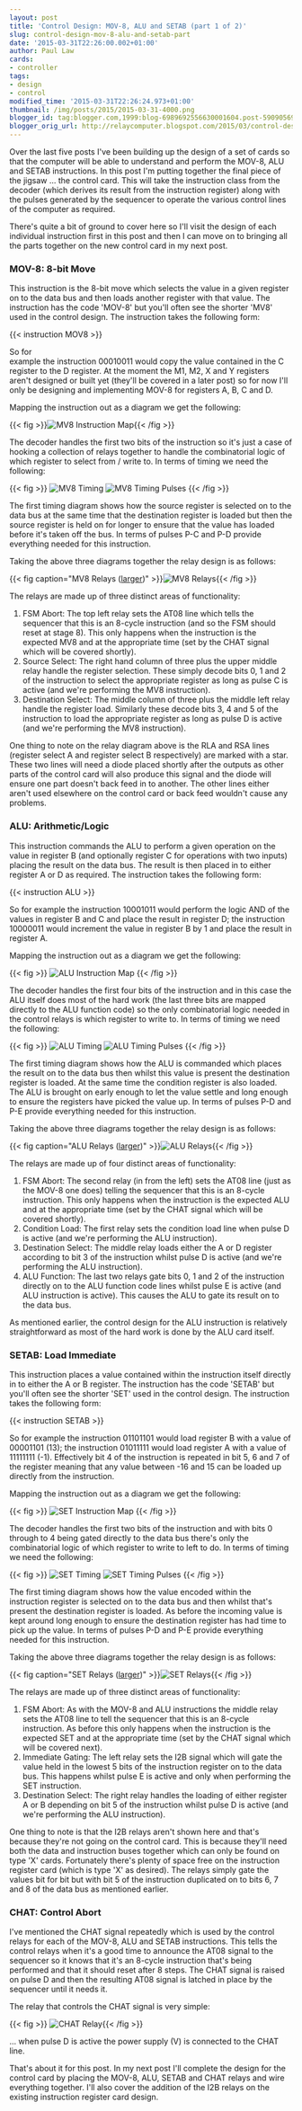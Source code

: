 ```yaml
---
layout: post
title: 'Control Design: MOV-8, ALU and SETAB (part 1 of 2)'
slug: control-design-mov-8-alu-and-setab-part
date: '2015-03-31T22:26:00.002+01:00'
author: Paul Law
cards:
- controller
tags:
- design
- control
modified_time: '2015-03-31T22:26:24.973+01:00'
thumbnail: /img/posts/2015/2015-03-31-4000.png
blogger_id: tag:blogger.com,1999:blog-6989692556630001604.post-590905691965893868
blogger_orig_url: http://relaycomputer.blogspot.com/2015/03/control-design-mov-8-alu-and-setab-part.html
---
```


Over the last five posts I've been building up the design of a set of cards so 
that the computer will be able to understand and perform the MOV-8, ALU and 
SETAB instructions. In this post I'm putting together the final piece of the 
jigsaw ... the control card. This will take the instruction class from the 
decoder (which derives its result from the instruction register) along with 
the pulses generated by the sequencer to operate the various control lines of 
the computer as required.

There's quite a bit of ground to cover 
here so I'll visit the design of each individual instruction first in this 
post and then I can move on to bringing all the parts together on the new 
control card in my next post.

### MOV-8: 8-bit Move

This instruction
is the 8-bit move which selects the value in a given register on to the data
bus and then loads another register with that value. The instruction has the
code 'MOV-8' but you'll often see the shorter 'MV8' used in the control
design. The instruction takes the following form:

{{< instruction MOV8 >}}

So for  
example the instruction 00010011 would copy the value contained in the C
register to the D register. At the moment the M1, M2, X and Y registers aren't
designed or built yet (they'll be covered in a later post) so for now I'll
only be designing and implementing MOV-8 for registers A, B, C and D.

Mapping the instruction out as a diagram we get the following:

{{< fig >}}![MV8 Instruction Map](/img/posts/2015/2015-03-31-0000.png){{< /fig >}}

The decoder handles 
the first two bits of the instruction so it's just a case of hooking a 
collection of relays together to handle the combinatorial logic of which 
register to select from / write to. In terms of timing we need the 
following:

{{< fig >}}
![MV8 Timing](/img/posts/2015/2015-03-31-0001.png)
![MV8 Timing Pulses](/img/posts/2015/2015-03-31-0002.png)
{{< /fig >}}

The first timing 
diagram shows how the source register is selected on to the data bus at the 
same time that the destination register is loaded but then the source register 
is held on for longer to ensure that the value has loaded before it's taken 
off the bus. In terms of pulses P-C and P-D provide everything needed for this 
instruction.

Taking the above three diagrams together the relay 
design is as follows:

{{< fig caption="MV8 Relays ([larger](/img/posts/2015/2015-03-31-1000.png))" >}}![MV8 Relays](/img/posts/2015/2015-03-31-0003.png){{< /fig >}}

The relays are made up of 
three distinct areas of functionality:

1. FSM Abort: The top left relay sets the AT08 line which tells the sequencer that this is an 8-cycle 
instruction (and so the FSM should reset at stage 8). This only happens when the instruction is the 
expected MV8 and at the appropriate time (set by the CHAT signal which will be covered shortly).
2. Source Select: The right hand column of three plus the upper middle relay handle the register 
selection. These simply decode bits 0, 1 and 2 of the instruction to select the appropriate register 
as long as pulse C is active (and we're performing the MV8 instruction).
3. Destination Select: The middle column of three plus the middle left relay handle the register load. 
Similarly these decode bits 3, 4 and 5 of the instruction to load the appropriate register as long as 
pulse D is active (and we're performing the MV8 instruction).

One thing to note on the relay diagram above is 
the RLA and RSA lines (register select A and register select B respectively) 
are marked with a star. These two lines will need a diode placed shortly after 
the outputs as other parts of the control card will also produce this signal 
and the diode will ensure one part doesn't back feed in to another. The other 
lines either aren't used elsewhere on the control card or back feed wouldn't 
cause any problems.

### ALU: Arithmetic/Logic

This instruction 
commands the ALU to perform a given operation on the value in register B (and 
optionally register C for operations with two inputs) placing the result on 
the data bus. The result is then placed in to either register A or D as 
required. The instruction takes the following form:

{{< instruction ALU >}}

So for example the instruction 10001011 would 
perform the logic AND of the values in register B and C and place the result 
in register D; the instruction 10000011 would increment the value in register 
B by 1 and place the result in register A.

Mapping the instruction 
out as a diagram we get the following:

{{< fig >}}
![ALU Instruction Map](/img/posts/2015/2015-03-31-0004.png)
{{< /fig >}}

The decoder handles 
the first four bits of the instruction and in this case the ALU itself does 
most of the hard work (the last three bits are mapped directly to the ALU 
function code) so the only combinatorial logic needed in the control relays is 
which register to write to. In terms of timing we need the following:

{{< fig >}}
![ALU Timing](/img/posts/2015/2015-03-31-0005.png)
![ALU Timing Pulses](/img/posts/2015/2015-03-31-0006.png)
{{< /fig >}} 

The first timing 
diagram shows how the ALU is commanded which places the result on to the data 
bus then whilst this value is present the destination register is loaded. At 
the same time the condition register is also loaded. The ALU is brought on 
early enough to let the value settle and long enough to ensure the registers 
have picked the value up. In terms of pulses P-D and P-E provide everything 
needed for this instruction.

Taking the above three diagrams 
together the relay design is as follows:

{{< fig caption="ALU Relays ([larger](/img/posts/2015/2015-03-31-1001.png))" >}}![ALU Relays](/img/posts/2015/2015-03-31-0007.png){{< /fig >}}

The relays are made up of 
four distinct areas of functionality:

1. FSM Abort: The second relay (in from the left) sets the AT08 line (just as the MOV-8 one does) telling the 
sequencer that this is an 8-cycle instruction. This only happens when the instruction is the expected ALU and at 
the appropriate time (set by the CHAT signal which will be covered shortly).
2. Condition Load: The first relay sets the condition load line when pulse D is active (and we're performing the 
ALU instruction).
3. Destination Select: The middle relay loads either the A or D register according to bit 3 of the instruction 
whilst pulse D is active (and we're performing the ALU instruction).
4. ALU Function: The last two relays gate bits 0, 1 and 2 of the instruction directly on to the ALU function code 
lines whilst pulse E is active (and ALU instruction is active). This causes the ALU to gate its result on to the 
data bus.

As 
mentioned earlier, the control design for the ALU instruction is relatively 
straightforward as most of the hard work is done by the ALU card 
itself.

### SETAB: Load Immediate

This instruction places a value 
contained within the instruction itself directly in to either the A or B 
register. The instruction has the code 'SETAB' but you'll often see the 
shorter 'SET' used in the control design. The instruction takes the following 
form:

{{< instruction SETAB >}}

So for example the instruction 01101101 
would load register B with a value of 00001101 (13); the instruction 01011111 
would load register A with a value of 11111111 (-1). Effectively bit 4 of the 
instruction is repeated in bit 5, 6 and 7 of the register meaning that any 
value between -16 and 15 can be loaded up directly from the instruction.

Mapping the instruction out as a diagram we get the following:

{{< fig >}}
![SET Instruction Map](/img/posts/2015/2015-03-31-0008.png)
{{< /fig >}}

The decoder handles 
the first two bits of the instruction and with bits 0 through to 4 being gated 
directly to the data bus there's only the combinatorial logic of which 
register to write to left to do. In terms of timing we need the following:

{{< fig >}}
![SET Timing](/img/posts/2015/2015-03-31-0009.png)
![SET Timing Pulses](/img/posts/2015/2015-03-31-0010.png)
{{< /fig >}}

The first timing 
diagram shows how the value encoded within the instruction register is 
selected on to the data bus and then whilst that's present the destination 
register is loaded. As before the incoming value is kept around long enough to 
ensure the destination register has had time to pick up the value. In terms of 
pulses P-D and P-E provide everything needed for this instruction.

Taking the above three diagrams together the relay design is as follows:

{{< fig caption="SET Relays ([larger](/img/posts/2015/2015-03-31-1002.png))" >}}![SET Relays](/img/posts/2015/2015-03-31-0011.png){{< /fig >}}

The relays are made up of 
three distinct areas of functionality:

1. FSM Abort: As with the 
MOV-8 and ALU instructions the middle relay sets the AT08 line to tell the 
sequencer that this is an 8-cycle instruction. As before this only happens 
when the instruction is the expected SET and at the appropriate time (set by 
the CHAT signal which will be covered next).
2. Immediate Gating: The 
left relay sets the I2B signal which will gate the value held in the lowest 5 
bits of the instruction register on to the data bus. This happens whilst pulse 
E is active and only when performing the SET instruction.
3. Destination 
Select: The right relay handles the loading of either register A or B 
depending on bit 5 of the instruction whilst pulse D is active (and we're 
performing the ALU instruction).

One thing to note is that the 
I2B relays aren't shown here and that's because they're not going on the 
control card. This is because they'll need both the data and instruction buses 
together which can only be found on type 'X' cards. Fortunately there's plenty 
of space free on the instruction register card (which is type 'X' as desired). 
The relays simply gate the values bit for bit but with bit 5 of the 
instruction duplicated on to bits 6, 7 and 8 of the data bus as mentioned 
earlier.

### CHAT: Control Abort

I've mentioned the CHAT signal 
repeatedly which is used by the control relays for each of the MOV-8, ALU and 
SETAB instructions. This tells the control relays when it's a good time to 
announce the AT08 signal to the sequencer so it knows that it's an 8-cycle 
instruction that's being performed and that it should reset after 8 steps. The 
CHAT signal is raised on pulse D and then the resulting AT08 signal is latched 
in place by the sequencer until it needs it.

The relay that 
controls the CHAT signal is very simple:

{{< fig >}}
![CHAT Relay](/img/posts/2015/2015-03-31-0012.png){{< /fig >}}

... when pulse D is active 
the power supply (V) is connected to the CHAT line.

That's about it 
for this post. In my next post I'll complete the design for the control card 
by placing the MOV-8, ALU, SETAB and CHAT relays and wire everything together. 
I'll also cover the addition of the I2B relays on the existing instruction 
register card design. 

